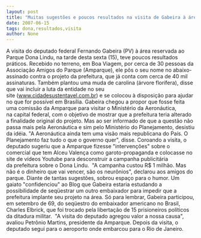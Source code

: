 ```yaml
---
layout: post
title: "Muitas sugestões e poucos resultados na visita de Gabeira à área do Dona Lindu"
date: 2007-06-15
tags: dona,resultados,visita
author: None
---
```

A visita do deputado federal Fernando Gabeira (PV)&nbsp;&agrave; &aacute;rea&nbsp;reservada ao Parque Dona Lindu, na tarde desta sexta (15),&nbsp;teve poucos resultados pr&aacute;ticos.
Recebido no terreno, em Boa Viagem, por cerca de 30&nbsp;pessoas da Associa&ccedil;&atilde;o&nbsp;Amigos do Parque (Amparque), ele p&ocirc;s o seu&nbsp;nome no abaixo-assinado contra o projeto da prefeitura,&nbsp;que j&aacute; conta com cerca de 40 mil assinaturas.
Tamb&eacute;m plantou uma muda de carolina (&aacute;rvore flor&iacute;fera),&nbsp;disse que vai incluir a luta da entidade no seu site&nbsp;(www.cidadesustentavel.com.br) e se colocou &agrave; disposi&ccedil;&atilde;o&nbsp;para ajudar no que for poss&iacute;vel em Bras&iacute;lia.
Gabeira chegou a propor que fosse feita uma comiss&atilde;o da&nbsp;Amparque para visitar o Minist&eacute;rio da Aeron&aacute;utica, na&nbsp;capital federal, com o objetivo de mostrar que a&nbsp;prefeitura teria alterado a finalidade original do&nbsp;projeto. 
Mas ao ser informado de que a quest&atilde;o n&atilde;o passa mais pela&nbsp;Aeron&aacute;utica e sim pelo Minist&eacute;rio do Planejamento,&nbsp;desistiu da id&eacute;ia. &quot;A Aeron&aacute;utica ainda tem uma vis&atilde;o mais republicana do Pa&iacute;s. O Planejamento faz tudo o que o governo&nbsp;quer&quot;, disse.
Coroando a&nbsp;visita, o deputado sugeriu que a Amparque&nbsp;fizesse &quot;interven&ccedil;&otilde;es&quot; sobre o comercial que tem Alceu&nbsp;Valen&ccedil;a como garoto-propaganda e&nbsp;colocasse no site de&nbsp;v&iacute;deos Youtube para desconstruir a campanha publicit&aacute;ria da&nbsp;prefeitura sobre o Dona Lindu.&nbsp; 
&quot;A campanha custou R$ 1 milh&atilde;o. Mas n&atilde;o &eacute; o dinheiro que&nbsp;vai vencer, s&atilde;o os neur&ocirc;nios&quot;,&nbsp;declarou aos amigos do parque. 
Diante de tantas sugest&otilde;es, sobrou espa&ccedil;o para o humor. Um gaiato &quot;confidenciou&quot; ao Blog que Gabeira estaria estudando a possibilidade de seq&uuml;estrar um outro embaixador para impedir que a prefeitura implante seu projeto na &aacute;rea.
S&oacute; para lembrar, Gabeira participou, em setembro de 69, do seq&uuml;estro do embaixador americano no Brasil, Charles Elbrick, que foi trocado pela liberta&ccedil;&atilde;o de 15 prisioneiros pol&iacute;ticos da ditadura militar.&nbsp;
&quot;A visita do deputado agregou valor a nossa causa&quot;, avaliou Petr&ocirc;nio Martins, presidente da Amparque.
Depois da visita, o deputado segui para o aeroporto onde embarcou para o Rio de Janeiro. 